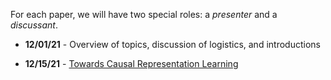 For each paper, we will have two special roles: a *presenter* and a *discussant*.

* **12/01/21** - Overview of topics, discussion of logistics, and introductions

* **12/15/21** - [Towards Causal Representation Learning](https://arxiv.org/abs/2102.11107)
